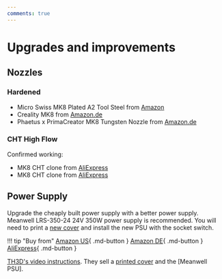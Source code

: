 ```yaml
---
comments: true
---
```

# Upgrades and improvements

## Nozzles

### Hardened

- Micro Swiss MK8 Plated A2 Tool Steel from [Amazon](https://www.amazon.com/gp/product/B07DJY52CC?ie=UTF8&th=1&linkCode=ll1&tag=blakadders-20&linkId=3944caf647796a48323e9e76cbaf0a4d&language=en_US&ref_=as_li_ss_tl)
- Creality MK8 from [Amazon.de](https://www.amazon.de/dp/B0B96Z2TZV?_encoding=UTF8&psc=1&linkCode=ll1&tag=blakadders-20&linkId=16c56d9bd09a4c0e48c373f0796af112&language=en_GB&ref_=as_li_ss_tl)
- Phaetus x PrimaCreator MK8 Tungsten Nozzle from [Amazon.de](https://www.amazon.de/gp/product/B07XM5PCHD?fbclid=IwAR1_3IJNH31c-fviXcG2RZHxjdkfWXgNOA95i4DDZNilaWe9rEiU5GK7RE4&th=1&linkCode=ll1&tag=blakadders-20&linkId=951d67a2fe5a677e2a4f3a7329e94b46&language=en_GB&ref_=as_li_ss_tl)

### CHT High Flow

Confirmed working:

- MK8 CHT clone from [AliExpress](https://www.aliexpress.com/item/1005005187234206.html?aff_fcid=58bdb23b774a47cfabc23fdc296ef0e6-1681154363405-08219-_DEmTXuV&tt=CPS_NORMAL&aff_fsk=_DEmTXuV&aff_platform=shareComponent-detail&sk=_DEmTXuV&aff_trace_key=58bdb23b774a47cfabc23fdc296ef0e6-1681154363405-08219-_DEmTXuV&terminal_id=3f8c776975fd455ba956809c02d71a91&afSmartRedirect=y)
- MK8 CHT clone from [AliExpress](https://www.aliexpress.com/item/1005005133341863.html?aff_fcid=0c8048b4b93b486f9e055961b462d6b6-1681154767375-08129-_DFYcwp3&tt=CPS_NORMAL&aff_fsk=_DFYcwp3&aff_platform=shareComponent-detail&sk=_DFYcwp3&aff_trace_key=0c8048b4b93b486f9e055961b462d6b6-1681154767375-08129-_DFYcwp3&terminal_id=3f8c776975fd455ba956809c02d71a91&afSmartRedirect=y)

## Power Supply

Upgrade the cheaply built power supply with a better power supply. Meanwell LRS-350-24 24V 350W power supply is recommended. You will need to print a [new cover](https://www.printables.com/model/443881) and install the new PSU with the socket switch.

!!! tip "Buy from"
    [Amazon US](https://www.amazon.com/LRS-350-24-Switching-Supply-350-4W-115Vac/dp/B013ETVO12?th=1&linkCode=ll1&tag=blakadders-20&linkId=ebba79921e31f8a7981c2a596916ec72&language=en_US&ref_=as_li_ss_tl){ .md-button }
    [Amazon DE](https://www.amazon.de/-/en/Meanwell-Switched-Structure-180-264VAC-240-370V/dp/B07SVH2H3G?keywords=lrs-350&qid=1681209841&sr=8-2&linkCode=ll1&tag=blakadders-20&linkId=dc7386fd36dd12ddc7b89b4f23fa327b&language=en_GB&ref_=as_li_ss_tl){ .md-button }
    [AliExpress]([https://www.amazon.de/-/en/Meanwell-Switched-Structure-180-264VAC-240-370V/dp/B07SVH2H3G?keywords=lrs-350&qid=1681209841&sr=8-2&linkCode=ll1&tag=blakadders-20&linkId=dc7386fd36dd12ddc7b89b4f23fa327b&language=en_GB&ref_=as_li_ss_tl](https://www.aliexpress.com/item/4000424313065.html?aff_fcid=1cf7d85d437744d1864f7fb4b42234a1-1681209922629-07036-_DdsQKeH&tt=CPS_NORMAL&aff_fsk=_DdsQKeH&aff_platform=shareComponent-detail&sk=_DdsQKeH&aff_trace_key=1cf7d85d437744d1864f7fb4b42234a1-1681209922629-07036-_DdsQKeH&terminal_id=5328bb0326ad4ecea39a5766fa327b23&afSmartRedirect=y)){ .md-button }

[TH3D's video instructions](https://www.th3dstudio.com/product/24v-350w-psu-replacement-upgrade-mean-well/). They sell a [printed cover](https://www.th3dstudio.com/product/meanwell-th3d-psu-cover-v2-0-for-sovol-sv06-ender-3-ender-3-pro/) and the [Meanwell PSU].
